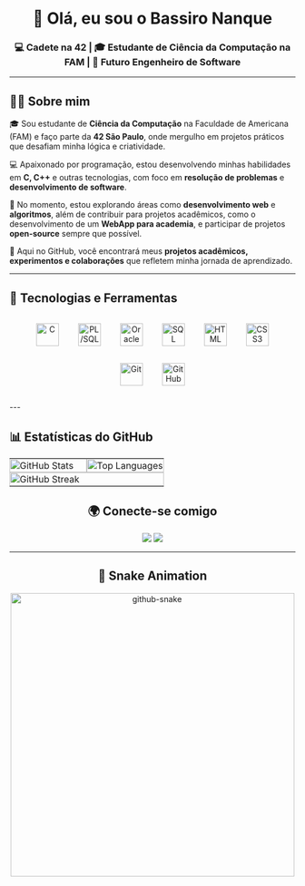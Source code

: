 <!-- Banner de apresentação -->
<h1 align="center">👋 Olá, eu sou o Bassiro Nanque</h1>
<h3 align="center">💻 Cadete na 42 | 🎓 Estudante de Ciência da Computação na FAM | 🚀 Futuro Engenheiro de Software</h3>

---
## 🧑‍💻 Sobre mim  

🎓 Sou estudante de **Ciência da Computação** na Faculdade de Americana (FAM) e faço parte da **42 São Paulo**, onde mergulho em projetos práticos que desafiam minha lógica e                criatividade.  

💻 Apaixonado por programação, estou desenvolvendo minhas habilidades em **C, C++** e outras tecnologias, com foco em **resolução de problemas** e **desenvolvimento de software**.  

🚀 No momento, estou explorando áreas como **desenvolvimento web** e **algoritmos**, além de contribuir para projetos acadêmicos, como o desenvolvimento de um **WebApp para academia**, e    participar de projetos **open-source** sempre que possível.  

📂 Aqui no GitHub, você encontrará meus **projetos acadêmicos, experimentos e colaborações** que refletem minha jornada de aprendizado.

---

## 🚀 Tecnologias e Ferramentas
<p align="center">
  <img src="https://img.shields.io/badge/C-00599C?style=for-the-badge&logo=c&logoColor=white" alt="C" style="height: 40px; margin: 15px;" />
  <img src="https://img.shields.io/badge/PL%2FSQL-E34C26?style=for-the-badge&logo=oracle&logoColor=white" alt="PL/SQL" style="height: 40px; margin: 15px;" />
  <img src="https://img.shields.io/badge/Oracle-F80000?style=for-the-badge&logo=oracle&logoColor=white" alt="Oracle" style="height: 40px; margin: 15px;" />
  <img src="https://img.shields.io/badge/SQL-4479A1?style=for-the-badge&logo=sql&logoColor=white" alt="SQL" style="height: 40px; margin: 15px;" />
  <img src="https://img.shields.io/badge/HTML-E34F26?style=for-the-badge&logo=html5&logoColor=white" alt="HTML" style="height: 40px; margin: 15px;" />
  <img src="https://img.shields.io/badge/CSS3-1572B6?style=for-the-badge&logo=css3&logoColor=white" alt="CSS3" style="height: 40px; margin: 15px;" />
  <img src="https://img.shields.io/badge/Git-F05032?style=for-the-badge&logo=git&logoColor=white" alt="Git" style="height: 40px; margin: 15px;" />
  <img src="https://img.shields.io/badge/GitHub-181717?style=for-the-badge&logo=github&logoColor=white" alt="GitHub" style="height: 40px; margin: 15px;" />
</p>
---

## 📊 Estatísticas do GitHub

<div align="center">
<table align="center" style="width: 100%; border-collapse: collapse; margin: 0; padding: 0;">
  <tr>
    <td style="width: 50%; padding: 0; margin: 0;">
      <img src="https://github-readme-stats.vercel.app/api?username=bassiro-prog&show_icons=true&theme=radical" alt="GitHub Stats" style="width: 100%; height: auto; display: block; margin: 0; padding: 0;"/>
    </td>
    <td style="width: 50%; padding: 0; margin: 0;">
      <img src="https://github-readme-stats.vercel.app/api/top-langs/?username=bassiro-prog&layout=compact&theme=radical" alt="Top Languages" style="width: 100%; height: auto; display: block; margin: 0; padding: 0;"/>
    </td>
  </tr>
  <tr>
    <td colspan="2" style="padding: 0; margin: 0;">
      <img src="https://streak-stats.demolab.com?user=bassiro-prog&theme=radical&hide_border=true" alt="GitHub Streak" style="width: 100%; height: auto; display: block; margin: 0; padding: 0;"/>
    </td>
  </tr>
</table>

## 🌍 Conecte-se comigo
<p align="center">
  <a href="https://www.linkedin.com/in/bassiro-nanque-b4070a330"><img src="https://img.shields.io/badge/LinkedIn-0077B5?style=for-the-badge&logo=linkedin&logoColor=white"/></a>
  <a href="mailto:bassironanque10@gmail.com"><img src="https://img.shields.io/badge/Email-D14836?style=for-the-badge&logo=gmail&logoColor=white"/></a>
</p>

---

## 🐍 Snake Animation
<div align="center">
  <picture>
    <source media="(prefers-color-scheme: dark)" srcset="https://raw.githubusercontent.com/Bassiro-prog/Bassiro-prog/output/dist/github-snake-dark.svg" />
    <source media="(prefers-color-scheme: light)" srcset="https://raw.githubusercontent.com/Bassiro-prog/Bassiro-prog/output/dist/github-snake.svg" />
    <img alt="github-snake" src="https://raw.githubusercontent.com/Bassiro-prog/Bassiro-prog/output/dist/github-snake.svg" width="500" />
  </picture>
</div>
